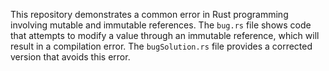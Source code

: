 This repository demonstrates a common error in Rust programming involving mutable and immutable references.  The `bug.rs` file shows code that attempts to modify a value through an immutable reference, which will result in a compilation error. The `bugSolution.rs` file provides a corrected version that avoids this error.